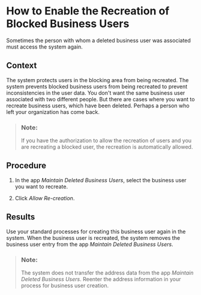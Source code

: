 <!-- loiob1494fe21ad5499c8aa79b8a346cd0a7 -->

# How to Enable the Recreation of Blocked Business Users

Sometimes the person with whom a deleted business user was associated must access the system again.



<a name="loiob1494fe21ad5499c8aa79b8a346cd0a7__HowToEnableTheRecreationOfBlockedBusinessUsers_context"/>

## Context

The system protects users in the blocking area from being recreated. The system prevents blocked business users from being recreated to prevent inconsistencies in the user data. You don't want the same business user associated with two different people. But there are cases where you want to recreate business users, which have been deleted. Perhaps a person who left your organization has come back.

> ### Note:  
> If you have the authorization to allow the recreation of users and you are recreating a blocked user, the recreation is automatically allowed.



<a name="loiob1494fe21ad5499c8aa79b8a346cd0a7__HowToEnableTheRecreationOfBlockedBusinessUsers_steps"/>

## Procedure

1.  In the app *Maintain Deleted Business Users*, select the business user you want to recreate.

2.  Click *Allow Re-creation*.




<a name="loiob1494fe21ad5499c8aa79b8a346cd0a7__result_gcs_tjm_wjb"/>

## Results

Use your standard processes for creating this business user again in the system. When the business user is recreated, the system removes the business user entry from the app *Maintain Deleted Business Users*.

> ### Note:  
> The system does not transfer the address data from the app *Maintain Deleted Business Users*. Reenter the address information in your process for business user creation.

